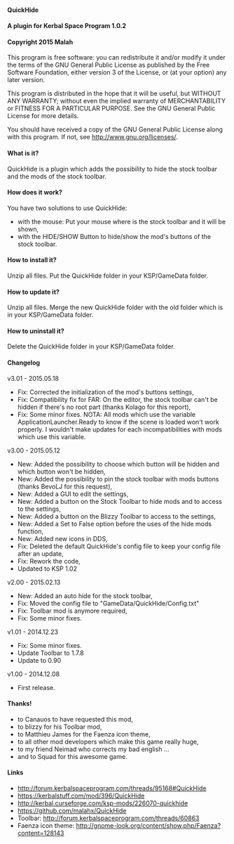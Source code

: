 ﻿#### QuickHide
#### A plugin for Kerbal Space Program 1.0.2
#### Copyright 2015 Malah

This program is free software: you can redistribute it and/or modify
it under the terms of the GNU General Public License as published by
the Free Software Foundation, either version 3 of the License, or
(at your option) any later version.

This program is distributed in the hope that it will be useful,
but WITHOUT ANY WARRANTY; without even the implied warranty of
MERCHANTABILITY or FITNESS FOR A PARTICULAR PURPOSE.  See the
GNU General Public License for more details.

You should have received a copy of the GNU General Public License
along with this program.  If not, see <http://www.gnu.org/licenses/>. 


#### What is it?

QuickHide is a plugin which adds the possibility to hide the stock toolbar and the mods of the stock toolbar.

#### How does it work?

You have two solutions to use QuickHide:
* with the mouse: Put your mouse where is the stock toolbar and it will be shown,
* with the HIDE/SHOW Button to hide/show the mod's buttons of the stock toolbar.

#### How to install it?

Unzip all files. Put the QuickHide folder in your KSP/GameData folder.

#### How to update it?

Unzip all files. Merge the new QuickHide folder with the old folder which is in your KSP/GameData folder.

#### How to uninstall it?

Delete the QuickHide folder in your KSP/GameData folder.

#### Changelog

v3.01 - 2015.05.18
* Fix: Corrected the initialization of the mod's buttons settings,
* Fix: Compatibility fix for FAR: On the editor, the stock toolbar can't be hidden if there's no root part (thanks Kolago for this report),
* Fix: Some minor fixes.
NOTA: All mods which use the variable ApplicationLauncher.Ready to know if the scene is loaded won't work properly. I wouldn't make updates for each incompatibilities with mods which use this variable.

v3.00 - 2015.05.12
* New: Added the possibility to choose which button will be hidden and which button won't be hidden,
* New: Added the possibility to pin the stock toolbar with mods buttons (thanks BevoLJ for this request),
* New: Added a GUI to edit the settings,
* New: Added a button on the Stock Toolbar to hide mods and to access to the settings,
* New: Added a button on the Blizzy Toolbar to access to the settings,
* New: Added a Set to False option before the uses of the hide mods function,
* New: Added new icons in DDS,
* Fix: Deleted the default QuickHide's config file to keep your config file after an update,
* Fix: Rework the code,
* Updated to KSP 1.02

v2.00 - 2015.02.13
* New: Added an auto hide for the stock toolbar,
* Fix: Moved the config file to "GameData/QuickHide/Config.txt"
* Fix: Toolbar mod is anymore required,
* Fix: Some minor fixes.

v1.01 - 2014.12.23
* Fix: Some minor fixes.
* Update Toolbar to 1.7.8
* Update to 0.90

v1.00 - 2014.12.08
* First release.

#### Thanks!

* to Canauos to have requested this mod,
* to blizzy for his Toolbar mod,
* to Matthieu James for the Faenza icon theme,
* to all other mod developers which make this game really huge,
* to my friend Neimad who corrects my bad english ...
* and to Squad for this awesome game.

#### Links

* http://forum.kerbalspaceprogram.com/threads/95168#QuickHide
* https://kerbalstuff.com/mod/396/QuickHide
* http://kerbal.curseforge.com/ksp-mods/226070-quickhide
* https://github.com/malahx/QuickHide
* Toolbar: http://forum.kerbalspaceprogram.com/threads/60863
* Faenza icon theme: http://gnome-look.org/content/show.php/Faenza?content=128143